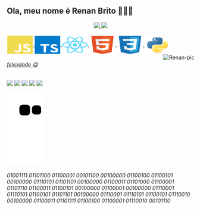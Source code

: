 <h2>Ola, meu nome é Renan Brito 🚀🚀🚀</h2>

<div align="center">
  <a href="https://github.com/RenanBRrs">
  <img height="180em" src="https://github-readme-stats.vercel.app/api?username=RenanBRrs&show_icons=true&theme=dracula&include_all_commits=true&count_private=true"/>
  <img height="180em" src="https://github-readme-stats.vercel.app/api/top-langs/?username=RenanBRrs&layout=compact&langs_count=7&theme=dracula"/>
    
    
</div>
  <div style="display: inline_block"><br>
  <img align="center" alt="Renan-Js" height="50" width="70" src="https://raw.githubusercontent.com/devicons/devicon/master/icons/javascript/javascript-plain.svg">
  <img align="center" alt="Renan-Ts" height="50" width="70" src="https://raw.githubusercontent.com/devicons/devicon/master/icons/typescript/typescript-plain.svg">
  <img align="center" alt="Renan-React" height="50" width="70" src="https://raw.githubusercontent.com/devicons/devicon/master/icons/react/react-original.svg">
  <img align="center" alt="Renan-HTML" height="50" width="70" src="https://raw.githubusercontent.com/devicons/devicon/master/icons/html5/html5-original.svg">
  <img align="center" alt="Renan-CSS" height="50" width="70" src="https://raw.githubusercontent.com/devicons/devicon/master/icons/css3/css3-original.svg">
  <img align="center" alt="Renan-Python" height="50" width="70" src="https://raw.githubusercontent.com/devicons/devicon/master/icons/python/python-original.svg">
  <img align="right" alt="Renan-pic" height="200"  src="https://criticalhits.com.br/wp-content/uploads/2020/04/goku-smile.jpg?width=676&height=676">
</div>
 
<h6>felicidade 😋</h6>
  
 <div> 
  <a href="https://t.me/renansbrito" target="_blank"><img src="https://img.shields.io/badge/Telegram-2CA5E0?style=for-the-badge&logo=telegram&logoColor=white" target="_blank"></a>
  <a href="https://www.instagram.com/renansbrito" target="_blank"><img src="https://img.shields.io/badge/-Instagram-%23E4405F?style=for-the-badge&logo=instagram&logoColor=white" target="_blank"></a>
 <a href="https://www.playstation.com/pt-br/playstation-network/kabritaao/" target="_blank"><img src="https://img.shields.io/badge/PlayStation-003791?style=for-the-badge&logo=playstation&logoColor=white" target="_blank"></a> 
  <a href = "https://outlook.live.com/renandossantosbrito@hotmail.com/"><img src="https://img.shields.io/badge/Microsoft_Outlook-0078D4?style=for-the-badge&logo=microsoft-outlook&logoColor=white" target="_blank"></a>
  <a href="https://www.linkedin.com/in/renan-brito/" target="_blank"><img src="https://img.shields.io/badge/-LinkedIn-%230077B5?style=for-the-badge&logo=linkedin&logoColor=white" target="_blank"></a> 
 
  ![Snake animation](https://github.com/RenanBRrs/RenanBRrs/blob/output/github-contribution-grid-snake.svg)
 
</div>
  <h6 > 01001111 01101100 01100001 00101100 00100000 01100100 01100101 00100000 01110101 01101101 00100000 01100011 01101000 01100001 01101110 01100011 01100101 00100000 01100001 00100000 01110001 01110101 01100101 01101101 00100000 01110001 01110101 01100101 01110010 00100000 01100011 01101111 01100100 01100001 01110010 00101110  </h6>
